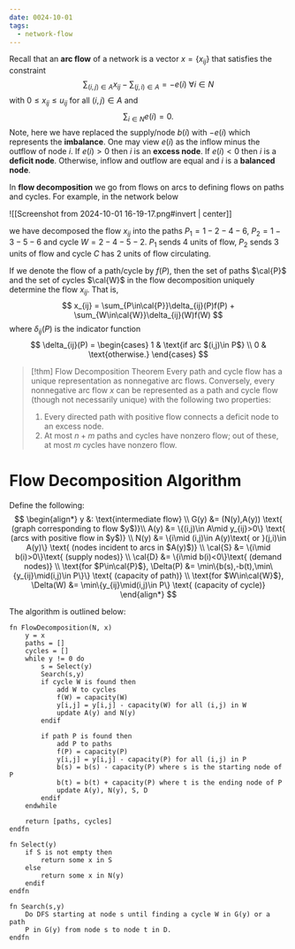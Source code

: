 ```yaml
---
date: 0024-10-01
tags:
  - network-flow
---
```

Recall that an **arc flow** of a network is a vector $x=\{x_{ij}\}$ that satisfies the constraint
$$
	\sum_{(i,j)\in A}x_{ij} - \sum_{(j,i)\in A} = -e(i)~\forall i\in N
$$
with $0\le x_{ij}\le u_{ij}$ for all $(i,j)\in A$ and 
$$
	\sum_{i\in N}e(i) = 0.
$$
Note, here we have replaced the supply/node $b(i)$ with $-e(i)$ which represents the **imbalance**. One may view $e(i)$ as the inflow minus the outflow of node $i$. If $e(i)>0$ then $i$ is an **excess node**. If $e(i)<0$ then $i$ is a **deficit node**. Otherwise, inflow and outflow are equal and $i$ is a **balanced node**.

In **flow decomposition** we go from flows on arcs to defining flows on paths and cycles. For example, in the network below

![[Screenshot from 2024-10-01 16-19-17.png#invert | center]]

we have decomposed the flow $x_{ij}$ into the paths $P_1=1-2-4-6$, $P_2=1-3-5-6$ and cycle $W=2-4-5-2$. $P_1$ sends 4 units of flow, $P_2$ sends 3 units of flow and cycle $C$ has $2$ units of flow circulating.

If we denote the flow of a path/cycle by $f(P)$, then the set of paths $\cal{P}$ and the set of cycles $\cal{W}$ in the flow decomposition uniquely determine the flow $x_{ij}$. That is,
$$
	x_{ij} = \sum_{P\in\cal{P}}\delta_{ij}(P)f(P) + \sum_{W\in\cal{W}}\delta_{ij}(W)f(W)
$$
where $\delta_{ij}(P)$ is the indicator function
$$
	\delta_{ij}(P) = \begin{cases}
		1 & \text{if arc $(i,j)\in P$} \\
		0 & \text{otherwise.}
	\end{cases}
$$
> [!thm] Flow Decomposition Theorem
> Every path and cycle flow has a unique representation as nonnegative arc flows. Conversely, every nonnegative arc flow $x$ can be represented as a path and cycle flow (though not necessarily unique) with the following two properties:
> 1. Every directed path with positive flow connects a deficit node to an excess node.
> 2. At most $n+m$ paths and cycles have nonzero flow; out of these, at most $m$ cycles have nonzero flow.

# Flow Decomposition Algorithm

Define the following:
$$
\begin{align*}
	y &: \text{intermediate flow} \\
	G(y) &= (N(y),A(y)) \text{ (graph corresponding to flow $y$)}\\
	A(y) &= \{(i,j)\in A\mid y_{ij}>0\} \text{ (arcs with positive flow in $y$)} \\
	N(y) &= \{i\mid (i,j)\in A(y)\text{ or }(j,i)\in A(y)\} \text{ (nodes incident to arcs in $A(y)$)} \\
	\cal{S} &= \{i\mid b(i)>0\}\text{ (supply nodes)} \\
	\cal{D} &= \{i\mid b(i)<0\}\text{ (demand nodes)} \\
	\text{for $P\in\cal{P}$}, \Delta(P) &= \min\{b(s),-b(t),\min\{y_{ij}\mid(i,j)\in P\}\} \text{ (capacity of path)} \\
	\text{for $W\in\cal{W}$}, \Delta(W) &= \min\{y_{ij}\mid(i,j)\in P\} \text{ (capacity of cycle)}
\end{align*}
$$

The algorithm is outlined below:

```
fn FlowDecomposition(N, x)
	y = x
	paths = []
	cycles = []
	while y != 0 do
		s = Select(y)
		Search(s,y)
		if cycle W is found then 
			add W to cycles
			f(W) = capacity(W)
			y[i,j] = y[i,j] - capacity(W) for all (i,j) in W
			update A(y) and N(y)
		endif
	
		if path P is found then
			add P to paths
			f(P) = capacity(P)
			y[i,j] = y[i,j] - capacity(P) for all (i,j) in P
			b(s) = b(s) - capacity(P) where s is the starting node of P
			b(t) = b(t) + capacity(P) where t is the ending node of P
			update A(y), N(y), S, D
		endif
	endwhile

	return [paths, cycles]
endfn

fn Select(y)
	if S is not empty then
		return some x in S
	else
		return some x in N(y)
	endif
endfn

fn Search(s,y)
	Do DFS starting at node s until finding a cycle W in G(y) or a path
	P in G(y) from node s to node t in D.
endfn
```
